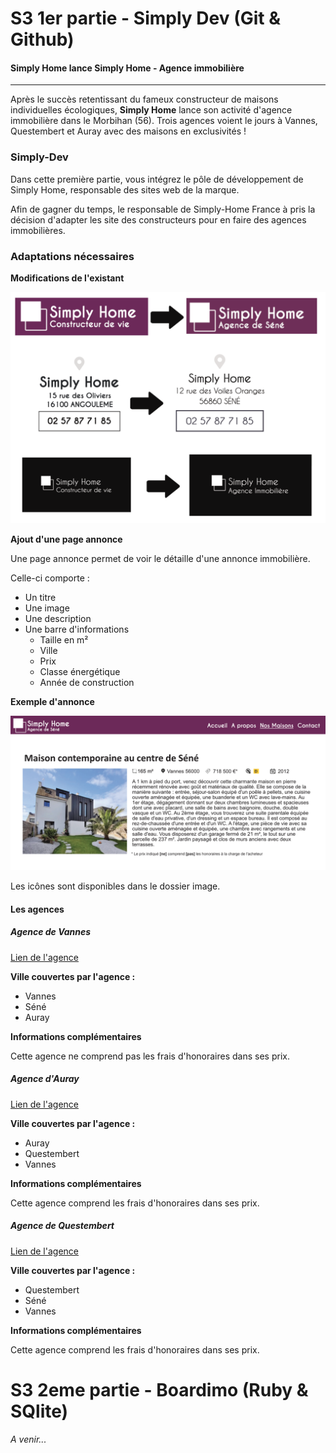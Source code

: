 # S3 1er partie - Simply Dev (Git & Github)

#### Simply Home lance Simply Home - Agence immobilière

---

Après le succès retentissant du fameux constructeur de maisons individuelles écologiques, **Simply Home** lance son activité d'agence immobilière dans le Morbihan (56). Trois agences voient le jours à Vannes, Questembert et Auray avec des maisons en exclusivités !

### Simply-Dev

Dans cette première partie, vous intégrez le pôle de développement de Simply Home, responsable des sites web de la marque.

Afin de gagner du temps, le responsable de Simply-Home France à pris la décision d'adapter les site des constructeurs pour en faire des agences immobilières.

### Adaptations nécessaires

**Modifications de l'existant**

![](.readme/from-to.png "Evolution du site")

**Ajout d'une page annonce**

Une page annonce permet de voir le détaille d'une annonce immobilière.

Celle-ci comporte :

- Un titre
- Une image
- Une description
- Une barre d'informations
  - Taille en m²
  - Ville
  - Prix
  - Classe énergétique
  - Année de construction

**Exemple d'annonce**

![](.readme/annonce.png "Annonce")

Les icônes sont disponibles dans le dossier image.

#### Les agences

##### Agence de Vannes

[Lien de l'agence](https://simply-home.herokuapp.com/index.php)

**Ville couvertes par l'agence :**

- Vannes
- Séné 
- Auray

**Informations complémentaires**

Cette agence ne comprend pas les frais d'honoraires dans ses prix.

##### Agence d'Auray

[Lien de l'agence](https://simply-home-cda.herokuapp.com/pages/accueil.php)

**Ville couvertes par l'agence :**

- Auray
- Questembert 
- Vannes

**Informations complémentaires**

Cette agence comprend les frais d'honoraires dans ses prix.



##### Agence de Questembert

[Lien de l'agence](https://simply-home-scrap.herokuapp.com/Accueil.php)

**Ville couvertes par l'agence :**

- Questembert
- Séné 
- Vannes

**Informations complémentaires**

Cette agence comprend les frais d'honoraires dans ses prix.



# S3 2eme partie - Boardimo (Ruby & SQlite)

_A venir..._